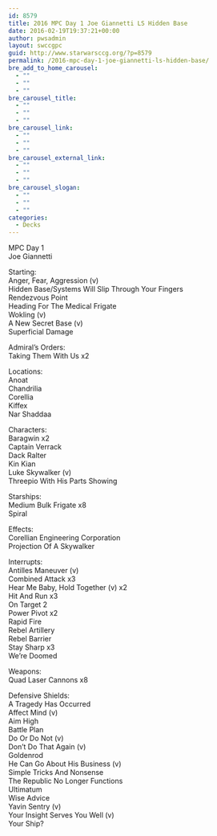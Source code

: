 ```yaml
---
id: 8579
title: 2016 MPC Day 1 Joe Giannetti LS Hidden Base
date: 2016-02-19T19:37:21+00:00
author: pwsadmin
layout: swccgpc
guid: http://www.starwarsccg.org/?p=8579
permalink: /2016-mpc-day-1-joe-giannetti-ls-hidden-base/
bre_add_to_home_carousel:
  - ""
  - ""
  - ""
bre_carousel_title:
  - ""
  - ""
  - ""
bre_carousel_link:
  - ""
  - ""
  - ""
bre_carousel_external_link:
  - ""
  - ""
  - ""
bre_carousel_slogan:
  - ""
  - ""
  - ""
categories:
  - Decks
---
```

MPC Day 1  
Joe Giannetti

Starting:  
Anger, Fear, Aggression (v)  
Hidden Base/Systems Will Slip Through Your Fingers  
Rendezvous Point  
Heading For The Medical Frigate  
Wokling (v)  
A New Secret Base (v)  
Superficial Damage

Admiral&#8217;s Orders:  
Taking Them With Us x2

Locations:  
Anoat  
Chandrilia  
Corellia  
Kiffex  
Nar Shaddaa

Characters:  
Baragwin x2  
Captain Verrack  
Dack Ralter  
Kin Kian  
Luke Skywalker (v)  
Threepio With His Parts Showing

Starships:  
Medium Bulk Frigate x8  
Spiral

Effects:  
Corellian Engineering Corporation  
Projection Of A Skywalker

Interrupts:  
Antilles Maneuver (v)  
Combined Attack x3  
Hear Me Baby, Hold Together (v) x2  
Hit And Run x3  
On Target 2  
Power Pivot x2  
Rapid Fire  
Rebel Artillery  
Rebel Barrier  
Stay Sharp x3  
We&#8217;re Doomed

Weapons:  
Quad Laser Cannons x8

Defensive Shields:  
A Tragedy Has Occurred  
Affect Mind (v)  
Aim High  
Battle Plan  
Do Or Do Not (v)  
Don&#8217;t Do That Again (v)  
Goldenrod  
He Can Go About His Business (v)  
Simple Tricks And Nonsense  
The Republic No Longer Functions  
Ultimatum  
Wise Advice  
Yavin Sentry (v)  
Your Insight Serves You Well (v)  
Your Ship?
